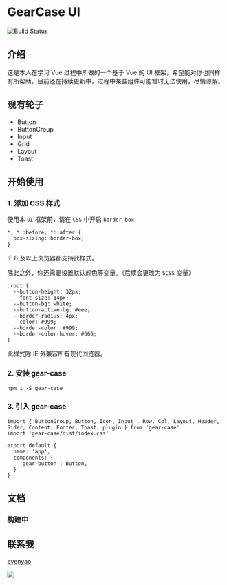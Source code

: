 # GearCase UI
[![Build Status](https://www.travis-ci.org/evenyao/GearCase.svg?branch=master)](https://www.travis-ci.org/evenyao/GearCase)

## 介绍

这是本人在学习 Vue 过程中所做的一个基于 Vue 的 UI 框架，希望能对你也同样有所帮助。目前还在持续更新中，过程中某些组件可能暂时无法使用，尽情谅解。

## 现有轮子
- Button
- ButtonGroup
- Input
- Grid
- Layout
- Toast

## 开始使用

### 1. 添加 CSS 样式
  使用本 `UI` 框架前，请在 `CSS` 中开启 `border-box`

  ```
  *, *::before, *::after {
    box-sizing: border-box;
  }
  ```
  IE 8 及以上浏览器都支持此样式。

  除此之外，你还需要设置默认颜色等变量。（后续会更改为 `SCSS` 变量）
  ```
  :root {
    --button-height: 32px;
    --font-size: 14px;
    --button-bg: white;
    --button-active-bg: #eee;
    --border-radius: 4px;
    --color: #999;
    --border-color: #999;
    --border-color-hover: #666;
  }
  ```
  此样式除 IE 外兼容所有现代浏览器。

### 2. 安装 gear-case
  ```
  npm i -S gear-case
  ```

### 3. 引入 gear-case
  ```
  import { ButtonGroup, Button, Icon, Input , Row, Col, Layout, Header, Sider, Content, Footer, Toast, plugin } from 'gear-case'
  import 'gear-case/dist/index.css'

  export default {
    name: 'app',
    components: {
      'gear-button': Button,
    }
  }
  ```

## 文档
### 构建中

## 联系我
[evenyao](//evenyao.com)

![](https://evenyao-1257191344.cos.ap-chengdu.myqcloud.com/%E5%BE%AE%E4%BF%A1%E4%BA%8C%E7%BB%B4%E7%A0%81.png)
